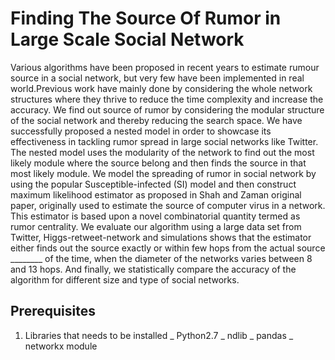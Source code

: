 # Finding The Source Of Rumor in Large Scale Social Network

Various algorithms have been proposed in recent years to estimate rumour source in a social network, but very few have been implemented in real world.Previous work have mainly done by considering the whole network structures where they thrive to reduce the time complexity and increase the accuracy. We find out source of rumor by considering the modular structure of the social network and thereby reducing the search space. We have successfully proposed a nested model in order to showcase its effectiveness in tackling rumor spread in large social networks like Twitter. The nested model uses the modularity of the network to find out the most likely module where the source belong and then finds the source in that most likely module. We model the spreading of rumor in social network by using the popular Susceptible-infected (SI) model and then construct maximum likelihood estimator as proposed in Shah and Zaman original paper, originally used to estimate the source of computer virus in a network. This estimator is based upon a novel combinatorial quantity termed as rumor centrality. We evaluate our algorithm using a large data set from Twitter, Higgs-retweet-network and simulations shows that the estimator either finds out the source exactly or within few hops from the actual source ________ of the time, when the diameter of the networks varies between 8 and 13 hops. And finally, we statistically compare the accuracy of the algorithm for different size and type of social networks.

## Prerequisites
1. Libraries that needs to be installed
   _ Python2.7
   _ ndlib
   _ pandas
   _ networkx module
